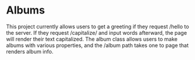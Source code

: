 # Albums

This project currently allows users to get a greeting if they request /hello to the server.  If they request /capitalize/ and 
input words afterward, the page will render their text capitalized. 
The album class allows users to make albums with various properties, and the /album path takes one to page that renders album
info.  
